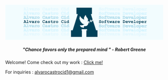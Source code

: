 <img src="images/bannerFour.jpg" style="max-width: 100%;">

<H5 style="text-align: center;"> "Chance favors only the prepared mind " - Robert Greene </h5>

Welcome! Come check out my work : [Click me!](https://www.castroportfolio.com/home.html)

For inquiries : <alvarocastrocid1@gmail.com>



<!--
**fidotheprince/fidotheprince** is a ✨ _special_ ✨ repository because its `README.md` (this file) appears on your GitHub profile.
andale mono
Here are some ideas to get you started:

- 🔭 I’m currently working on ...
- 🌱 I’m currently learning ...
- 👯 I’m looking to collaborate on ...
- 🤔 I’m looking for help with ...
- 💬 Ask me about ...
- 📫 How to reach me: ...
- 😄 Pronouns: ...
- ⚡ Fun fact: ...
-->
